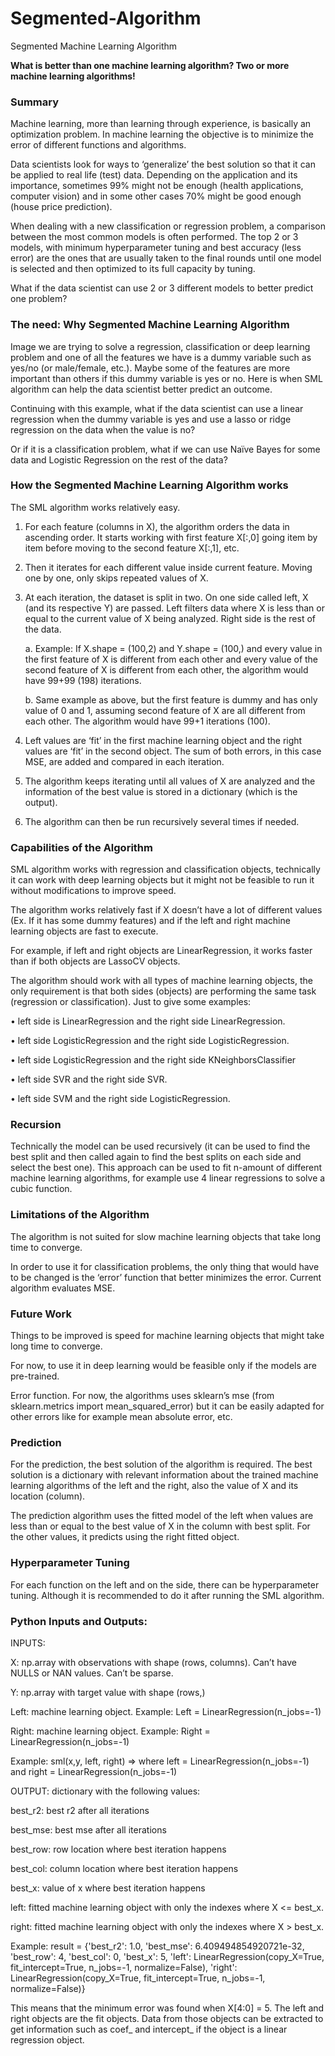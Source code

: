 # Segmented-Algorithm
Segmented Machine Learning Algorithm<p>

__What is better than one machine learning algorithm? Two or more machine learning algorithms!__<p>

### Summary<p>
Machine learning, more than learning through experience, is basically an optimization problem. In machine learning the objective is to minimize the error of different functions and algorithms.<p>
Data scientists look for ways to ‘generalize’ the best solution so that it can be applied to real life (test) data.
Depending on the application and its importance, sometimes 99% might not be enough (health applications, computer vision) and in some other cases 70% might be good enough (house price prediction).<p>
When dealing with a new classification or regression problem, a comparison between the most common models is often performed. The top 2 or 3 models, with minimum hyperparameter tuning and best accuracy (less error) are the ones that are usually taken to the final rounds until one model is selected and then optimized to its full capacity by tuning.<p>
What if the data scientist can use 2 or 3 different models to better predict one problem?<p>

### The need: Why Segmented Machine Learning Algorithm<p>
Image we are trying to solve a regression, classification or deep learning problem and one of all the features we have is a dummy variable such as yes/no (or male/female, etc.). Maybe some of the features are more important than others if this dummy variable is yes or no. Here is when SML algorithm can help the data scientist better predict an outcome.<p>
Continuing with this example, what if the data scientist can use a linear regression when the dummy variable is yes and use a lasso or ridge regression on the data when the value is no?<p>
Or if it is a classification problem, what if we can use Naïve Bayes for some data and Logistic Regression on the rest of the data?<p>

### How the Segmented Machine Learning Algorithm works<p>
The SML algorithm works relatively easy.<p>
1.	For each feature (columns in X), the algorithm orders the data in ascending order. It starts working with first feature X[:,0] going item by item before moving to the second feature X[:,1], etc.<p>
2.	Then it iterates for each different value inside current feature. Moving one by one, only skips repeated values of X.<p>
3.	At each iteration, the dataset is split in two. On one side called left, X (and its respective Y) are passed. Left filters data where X is less than or equal to the current value of X being analyzed. Right side is the rest of the data.<p>
a.	Example: If X.shape = (100,2) and Y.shape = (100,) and every value in the first feature of X is different from each other and every value of the second feature of X is different from each other, the algorithm would have 99+99 (198) iterations.<p>
b.	Same example as above, but the first feature is dummy and has only value of 0 and 1, assuming second feature of X are all different from each other. The algorithm would have 99+1 iterations (100). <p>
4.	Left values are ‘fit’ in the first machine learning object and the right values are ‘fit’ in the second object. The sum of both errors, in this case MSE, are added and compared in each iteration.<p>
5.	The algorithm keeps iterating until all values of X are analyzed and the information of the best value is stored in a dictionary (which is the output).<p>
6.	The algorithm can then be run recursively several times if needed.<p>

### Capabilities of the Algorithm<p>
SML algorithm works with regression and classification objects, technically it can work with deep learning objects but it might not be feasible to run it without modifications to improve speed.<p>
The algorithm works relatively fast if X doesn’t have a lot of different values (Ex. If it has some dummy features) and if the left and right machine learning objects are fast to execute.<p>
For example, if left and right objects are LinearRegression, it works faster than if both objects are LassoCV objects.<p>

The algorithm should work with all types of machine learning objects, the only requirement is that both sides (objects) are performing the same task (regression or classification). Just to give some examples:<p>
•	left side is LinearRegression and the right side LinearRegression.<p>
•	left side LogisticRegression and the right side LogisticRegression.<p>
•	left side LogisticRegression and the right side KNeighborsClassifier<p>
•	left side SVR and the right side SVR.<p>
•	left side SVM and the right side LogisticRegression.<p>

### Recursion<p>
Technically the model can be used recursively (it can be used to find the best split and then called again to find the best splits on each side and select the best one). This approach can be used to fit n-amount of different machine learning algorithms, for example use 4 linear regressions to solve a cubic function.<p>

### Limitations of the Algorithm<p>
The algorithm is not suited for slow machine learning objects that take long time to converge.<p>
In order to use it for classification problems, the only thing that would have to be changed is the ‘error’ function that better minimizes the error. Current algorithm evaluates MSE.<p>

### Future Work<p>
Things to be improved is speed for machine learning objects that might take long time to converge.<p>
For now, to use it in deep learning would be feasible only if the models are pre-trained.<p>
Error function. For now, the algorithms uses sklearn’s mse (from sklearn.metrics import mean_squared_error) but it can be easily adapted for other errors like for example mean absolute error, etc.<p>

### Prediction<p>
For the prediction, the best solution of the algorithm is required. The best solution is a dictionary with relevant information about the trained machine learning algorithms of the left and the right, also the value of X and its location (column).<p>
The prediction algorithm uses the fitted model of the left when values are less than or equal to the best value of X in the column with best split. For the other values, it predicts using the right fitted object.<p>

### Hyperparameter Tuning<p>
For each function on the left and on the side, there can be hyperparameter tuning. Although it is recommended to do it after running the SML algorithm.<p>

### Python Inputs and Outputs:<p>
INPUTS: <p>
	X: np.array with observations with shape (rows, columns). Can’t have NULLS or NAN values. Can’t be sparse.<p>
	Y: np.array with target value with shape (rows,)<p>
	Left: machine learning object. Example: Left = LinearRegression(n_jobs=-1)<p>
	Right: machine learning object. Example: Right = LinearRegression(n_jobs=-1)<p>
	Example: sml(x,y, left, right) => where left = LinearRegression(n_jobs=-1) and right = LinearRegression(n_jobs=-1)<p>

OUTPUT: dictionary with the following values:<p>
	best_r2: best r2 after all iterations<p>
	best_mse: best mse after all iterations<p>
	best_row: row location where best iteration happens<p>
	best_col: column location where best iteration happens<p>
	best_x: value of x where best iteration happens<p>
	left: fitted machine learning object with only the indexes where X <= best_x.<p>
	right: fitted machine learning object with only the indexes where X > best_x.<p>
Example: result = {'best_r2': 1.0, 'best_mse': 6.409494854920721e-32, 'best_row': 4, 'best_col': 0, 'best_x': 5, 'left': LinearRegression(copy_X=True, fit_intercept=True, n_jobs=-1, normalize=False), 'right': LinearRegression(copy_X=True, fit_intercept=True, n_jobs=-1, normalize=False)}<p>
This means that the minimum error was found when X[4:0] = 5. The left and right objects are the fit objects. Data from those objects can be extracted to get information such as coef_ and intercept_ if the object is a linear regression object.<p>
